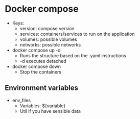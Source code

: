 # Docker compose
- Keys:
  - version: compose version
  - services: containers/services to run on the application
  - volumes: possible volumes
  - networks: possible networks
- docker compose up -d
  - Runs the structure based on the .yaml instructions
  - -d executes detached
- docker compose down
  - Stop the containers

## Environment variables
- env_files
  - Variables: ${variable}
  - Util if you have sensible data